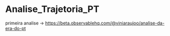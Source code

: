 # Analise_Trajetoria_PT
primeira analise -> https://beta.observablehq.com/@viniaraujoo/analise-da-era-do-pt


